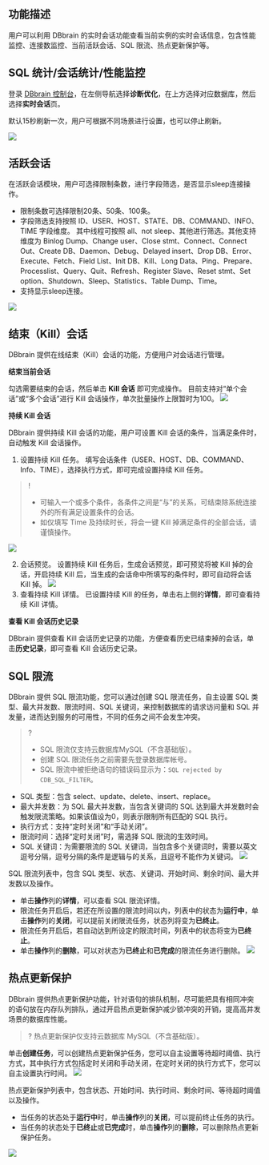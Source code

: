 ## 功能描述

用户可以利用 DBbrain 的实时会话功能查看当前实例的实时会话信息，包含性能监控、连接数监控、当前活跃会话、SQL 限流、热点更新保护等。

## SQL 统计/会话统计/性能监控

登录 [DBbrain 控制台](https://console.cloud.tencent.com/dbbrain/session)，在左侧导航选择**诊断优化**，在上方选择对应数据库，然后选择**实时会话**页。

默认15秒刷新一次，用户可根据不同场景进行设置，也可以停止刷新。

![](https://qcloudimg.tencent-cloud.cn/raw/b0396537901fb998e85e00325a9a1904.png)

## 活跃会话

在活跃会话模块，用户可选择限制条数，进行字段筛选，是否显示sleep连接操作。

- 限制条数可选择限制20条、50条、100条。
- 字段筛选支持按照 ID、USER、HOST、STATE、DB、COMMAND、INFO、TIME 字段维度。
  其中线程可按照 all、not sleep、其他进行筛选。其他支持维度为 Binlog Dump、Change user、Close stmt、Connect、Connect Out、Create DB、Daemon、Debug、Delayed insert、Drop DB、Error、Execute、Fetch、Field List、Init DB、Kill、Long Data、Ping、Prepare、Processlist、Query、Quit、Refresh、Register Slave、Reset stmt、Set option、Shutdown、Sleep、Statistics、Table Dump、Time。
- 支持显示sleep连接。

![](https://qcloudimg.tencent-cloud.cn/raw/c39ec0795af2b6748f94335c45694d55.png)

## 结束（Kill）会话
DBbrain 提供在线结束（Kill）会话的功能，方便用户对会话进行管理。

**结束当前会话**

勾选需要结束的会话，然后单击 **Kill 会话** 即可完成操作。
目前支持对“单个会话”或“多个会话”进行 Kill 会话操作，单次批量操作上限暂时为100。
![](https://qcloudimg.tencent-cloud.cn/raw/b2acb43df61a67a6af221b9cd9fff631.png)

**持续 Kill 会话**

DBbrain 提供持续 Kill 会话的功能，用户可设置 Kill 会话的条件，当满足条件时，自动触发 Kill 会话操作。

1. 设置持续 Kill 任务。
   填写会话条件（USER、HOST、DB、COMMAND、Info、TIME），选择执行方式，即可完成设置持续 Kill 任务。
>!
>- 可输入一个或多个条件，各条件之间是“与”的关系，可结束除系统连接外的所有满足设置条件的会话。
>- 如仅填写 Time 及持续时长，将会一键 Kill 掉满足条件的全部会话，请谨慎操作。

![](https://main.qcloudimg.com/raw/15a98bf6e785eceeb34a080455a5e9c1.png)

2. 会话预览。
   设置持续 Kill 任务后，生成会话预览，即可预览将被 Kill 掉的会话，开启持续 Kill 后，当生成的会话命中所填写的条件时，即可自动将会话 Kill 掉。
   ![](https://main.qcloudimg.com/raw/df1ae905a177307d4176509be4621dbd.png)
3. 查看持续 Kill 详情。
   已设置持续 Kill 的任务，单击右上侧的**详情**，即可查看持续 Kill 详情。

**查看 Kill 会话历史记录**

DBbrain 提供查看 Kill 会话历史记录的功能，方便查看历史已结束掉的会话，单击**历史记录**，即可查看 Kill 会话历史记录。

## SQL 限流

DBbrain 提供 SQL 限流功能，您可以通过创建 SQL 限流任务，自主设置 SQL 类型、最大并发数、限流时间、SQL 关键词，来控制数据库的请求访问量和 SQL 并发量，进而达到服务的可用性，不同的任务之间不会发生冲突。

>?
>- SQL 限流仅支持云数据库MySQL（不含基础版）。
>- 创建 SQL 限流任务之前需要先登录数据库帐号。
>- SQL 限流中被拒绝语句的错误码显示为：`SQL rejected by CDB_SQL_FILTER`。

- SQL 类型：包含 select、update、delete、insert、replace。
- 最大并发数：为 SQL 最大并发数，当包含关键词的 SQL 达到最大并发数时会触发限流策略。如果该值设为0，则表示限制所有匹配的 SQL 执行。
- 执行方式：支持“定时关闭”和“手动关闭”。
- 限流时间：选择“定时关闭”时，需选择 SQL 限流的生效时间。
- SQL 关键词：为需要限流的 SQL 关键词，当包含多个关键词时，需要以英文逗号分隔，逗号分隔的条件是逻辑与的关系，且逗号不能作为关键词。
  ![](https://main.qcloudimg.com/raw/c8967e89be4cf777f8a97a26b46eb107.png)

SQL 限流列表中，包含 SQL 类型、状态、关键词、开始时间、剩余时间、最大并发数以及操作。

- 单击**操作**列的**详情**，可以查看 SQL 限流详情。
- 限流任务开启后，若还在所设置的限流时间以内，列表中的状态为**运行中**，单击**操作**列的**关闭**，可以提前关闭限流任务，状态列将变为**已终止**。
- 限流任务开启后，若自动达到所设定的限流时间，列表中的状态将变为**已终止**。
- 单击**操作**列的**删除**，可以对状态为**已终止**和**已完成**的限流任务进行删除。
  ![](https://main.qcloudimg.com/raw/65bd62993ce99fb5a717e46ae9c0e76f.png)

## 热点更新保护

DBbrain 提供热点更新保护功能，针对语句的排队机制，尽可能把具有相同冲突的语句放在内存队列排队，通过开启热点更新保护减少锁冲突的开销，提高高并发场景的数据库性能。
>?
>热点更新保护仅支持云数据库 MySQL（不含基础版）。

单击**创建任务**，可以创建热点更新保护任务，您可以自主设置等待超时阈值、执行方式，其中执行方式包括定时关闭和手动关闭，在定时关闭的执行方式下，您可以自主设置执行时间。
![](https://main.qcloudimg.com/raw/7ca11661eac2a078314b829cae8b0584.png)

热点更新保护列表中，包含状态、开始时间、执行时间、剩余时间、等待超时阈值以及操作。
- 当任务的状态处于**运行中**时，单击**操作**列的**关闭**，可以提前终止任务的执行。
- 当任务的状态处于**已终止**或**已完成**时，单击**操作**列的**删除**，可以删除热点更新保护任务。

![](https://main.qcloudimg.com/raw/6c7371b3a20ccef420b79e38134b8781.png)